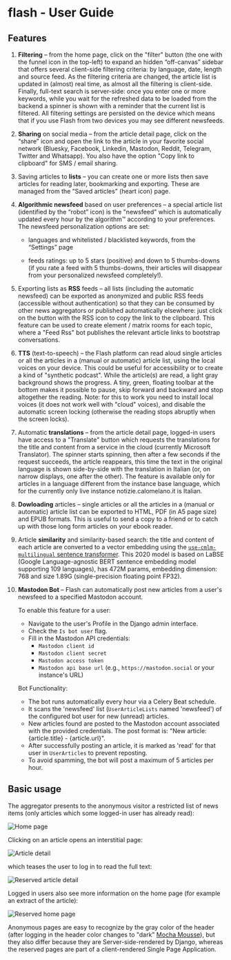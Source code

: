 flash - User Guide
==================

## Features

1. **Filtering** – from the home page, click on the "filter" button (the one with the funnel icon in the top-left) to expand an hidden “off-canvas” sidebar that offers several client-side filtering criteria: by language, date, length and source feed. As the filtering criteria are changed, the article list is updated in (almost) real time, as almost all the filtering is client-side. Finally, full-text search is server-side: once you enter one or more keywords, while you wait for the refreshed data to be loaded from the backend a spinner is shown with a reminder that the current list is filtered. All filtering settings are persisted on the device which means that if you use Flash from two devices you may see different newsfeeds.

2. **Sharing** on social media – from the article detail page, click on the “share” icon and open the link to the article in your favorite social network (Bluesky, Facebook, Linkedin, Mastodon, Reddit, Telegram, Twitter and Whatsapp). You also have the option "Copy link to clipboard" for SMS / email sharing.

3. Saving articles to **lists** – you can create one or more lists then save articles for reading later, bookmarking and exporting. These are managed from the “Saved articles” (heart icon) page.

4. **Algorithmic newsfeed** based on user preferences – a special article list (identified by the “robot” icon) is the "newsfeed" which is automatically updated every hour by the algorithm™ according to your preferences. The newsfeed personalization options are set:

   - languages and whitelisted / blacklisted keywords, from the “Settings” page

   - feeds ratings: up to 5 stars (positive) and down to 5 thumbs-downs (if you rate a feed with 5 thumbs-downs, their articles will disappear from your personalized newsfeed completely!).

5. Exporting lists as **RSS** feeds – all lists (including the automatic newsfeed) can be exported as anonymized and public RSS feeds (accessible without authentication) so that they can be consumed by other news aggregators or published automatically elsewhere: just click on the button with the RSS icon to copy the link to the clipboard. This feature can be used to create element / matrix rooms for each topic, where a "Feed Rss" bot publishes the relevant article links to bootstrap conversations.

6. **TTS** (text-to-speech) – the Flash platform can read aloud single articles or all the articles in a (manual or automatic) article list, using the local voices on your device. This could be useful for accessibility or to create a kind of "synthetic podcast". While the article(s) are read, a light gray background shows the progress. A tiny, green, floating toolbar at the bottom makes it possible to pause, skip forward and backward and stop altogether the reading. Note: for this to work you need to install local voices (it does not work well with "cloud" voices), and disable the automatic screen locking (otherwise the reading stops abruptly when the screen locks).

7. Automatic **translations** – from the article detail page, logged-in users have access to a "Translate" button which requests the translations for the title and content from a service in the cloud (currently Microsoft Translator). The spinner starts spinning, then after a few seconds if the request succeeds, the article reappears, this time the text in the original language is shown side-by-side with the translation in Italian (or, on narrow displays, one after the other). The feature is available only for articles in a language different from the instance base language, which for the currently only live instance notizie.calomelano.it is Italian.

8. **Dowloading** articles – single articles or all the articles in a (manual or automatic) article list can be exported to HTML, PDF (in A5 page size) and EPUB formats. This is useful to send a copy to a friend or to catch up with those long form articles on your ebook reader.

9. Article **similarity** and similarity-based search: the title and content of each article are converted to a vector embedding using the [`use-cmlm-multilingual` sentence transformer](https://huggingface.co/sentence-transformers/use-cmlm-multilingual). This 2020 model is based on LaBSE (Google Language-agnostic BERT sentence embedding model supporting 109 languages), has 472M params, embedding dimension: 768 and size 1.89G (single-precision floating point FP32).

10. **Mastodon Bot** – Flash can automatically post new articles from a user's newsfeed to a specified Mastodon account.

    To enable this feature for a user:
    *   Navigate to the user's Profile in the Django admin interface.
    *   Check the `Is bot user` flag.
    *   Fill in the Mastodon API credentials:
        *   `Mastodon client id`
        *   `Mastodon client secret`
        *   `Mastodon access token`
        *   `Mastodon api base url` (e.g., `https://mastodon.social` or your instance's URL)

    Bot Functionality:
    *   The bot runs automatically every hour via a Celery Beat schedule.
    *   It scans the 'newsfeed' list (`UserArticleLists` named 'newsfeed') of the configured bot user for new (unread) articles.
    *   New articles found are posted to the Mastodon account associated with the provided credentials. The post format is: "New article: {article.title} - {article.url}".
    *   After successfully posting an article, it is marked as 'read' for that user in `UserArticles` to prevent reposting.
    *   To avoid spamming, the bot will post a maximum of 5 articles per hour.

## Basic usage

The aggregator presents to the anonymous visitor a restricted list of news items (only articles which some logged-in user has already read):

![Home page](homepage.jpeg)

Clicking on an article opens an interstitial page:

![Article detail](article_detail.jpeg)

which teases the user to log in to read the full text:

![Reserved article detail](res_article_detail.jpeg)

Logged in users also see more information on the home page (for example an extract of the article):

![Reserved home page](res_homepage.jpeg)

Anonymous pages are easy to recognize by the gray color of the header (after logging in the header color changes to "dark" [Mocha Mousse](https://www.pantone.com/eu/it/color-of-the-year/2025)), but they also differ because they are Server-side-rendered by Django, whereas the reserved pages are part of a client-rendered Single Page Application.
